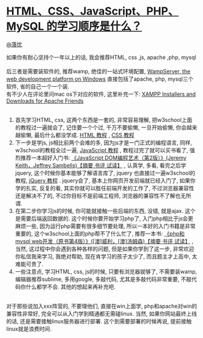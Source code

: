 
#  [HTML、CSS、JavaScript、PHP、 MySQL 的学习顺序是什么？](https://zhihu.com/questions/22646257)



[@落忧](https://zhihu.com/people/64fa851552b5600b7c8be72165edfdaa)

如果你有耐心坚持个一年以上的话, 我会推荐HTML, css ,js, apache ,php, mysql<br><br>后三者是需要装软件的, 推荐wamp, 绝佳的一站式环境配置, <a href="http://link.zhihu.com/?target=http%3A//www.wampserver.com/en/" class=" wrap external" target="_blank" rel="nofollow noreferrer">WampServer, the web development platform on Windows<i class="icon-external"></i></a>   直接包括了apache, php, mysql三个软件, 省的自己一个一个装.<br>有不少人在评论里问mac os下对应的软件, 这里补充一下: <a href="http://link.zhihu.com/?target=http%3A//www.apachefriends.org/zh_cn/index.html" class=" wrap external" target="_blank" rel="nofollow noreferrer">XAMPP Installers and Downloads for Apache Friends<i class="icon-external"></i></a><br><br><ol><li>首先学习HTML, css, 这两个东西是一套的, 非常容易理解, 把w3school上面的教程过一遍就会了, 记住要一个个过, 千万不要偷懒, 一旦开始偷懒, 你会越来越偷懒, 最后什么都没学成. <a href="http://link.zhihu.com/?target=http%3A//w3school.com.cn/html/index.asp" class=" wrap external" target="_blank" rel="nofollow noreferrer">HTML 教程<i class="icon-external"></i></a> ,  <a href="http://link.zhihu.com/?target=http%3A//w3school.com.cn/css/index.asp" class=" wrap external" target="_blank" rel="nofollow noreferrer">CSS 教程<i class="icon-external"></i></a></li><li>下一步是学js, js相比前两个会难的多, 因为js才是一门正式的编程语言, 同样, w3school的教程全过一遍, <a href="http://link.zhihu.com/?target=http%3A//w3school.com.cn/js/index.asp" class=" wrap external" target="_blank" rel="nofollow noreferrer">JavaScript 教程<i class="icon-external"></i></a> , 教程过完了就可以买书看了, 强烈推荐一本超好入门书: <a href="http://link.zhihu.com/?target=http%3A//item.jd.com/10603153.html" class=" wrap external" target="_blank" rel="nofollow noreferrer">《JavaScript DOM编程艺术（第2版）》(Jeremy Keith，Jeffrey Sambells)【摘要 书评 试读】<i class="icon-external"></i></a> , 认真学, 多看, 看完之后学jquery, 这个时候你基本能够了解语言库了, jquery 也直接过一遍w3school的教程, <a href="http://link.zhihu.com/?target=http%3A//w3school.com.cn/jquery/index.asp" class=" wrap external" target="_blank" rel="nofollow noreferrer">jQuery 教程<i class="icon-external"></i></a> . jquery会了, 基本上你网页开发前端就已经入门了, 如果你学的扎实, 反复的看, 其实你就可以胜任前端开发的工作了, 不过浏览器兼容性还是解决不了的, 不过你目标不是前端工程师, 浏览器的兼容性不了解也无所谓.</li><li>在第二步你学习js的时候, 你可能就接触一些后端的东西, 没错, 就是ajax. 这个是需要后端返回数据的. 这个时候你要开始学习php了, 入门php相比于js会更麻烦一些, 因为运行php需要有很多细节要处理, 所以一本好的入门书籍是非常重要的, 这个w3school上面的php帮不了什么忙了, 推荐一本书: <a href="http://link.zhihu.com/?target=http%3A//item.jd.com/10059047.html" class=" wrap external" target="_blank" rel="nofollow noreferrer">《php和mysql web开发（原书第4版）》([澳]威利，[澳]汤姆森)【摘要 书评 试读】<i class="icon-external"></i></a> , 当然, 这过程中你会遇到各种各样的问题, 但是如果你学到了这一步, 非常欢迎你私信我来学习, 我绝对帮助, 现在肯学习的孩子太少了, 而且题主才上高中, 太难能可贵了. </li><li>一些注意点, 学习HTML, css, js的时候, 只要有浏览器就够了, 不需要装wamp, 编辑器推荐sublime, 多用google, 多敲代码, 尤其是多敲代码非常重要, 不敲代码你什么都学不会. 其他的想起来再补充吧.</li></ol><br>对于那些说加入xxx阵营的, 不要理他们, 直接在win上面学, php和apache对win的兼容性非常好, 完全可以从入门学到精通都无需碰linux. 当然, 如果你网站最终上线的话, 还是需要接触linux服务器进行部署. 这个到需要部署的时候再说, 提前接触linux就是浪费时间.